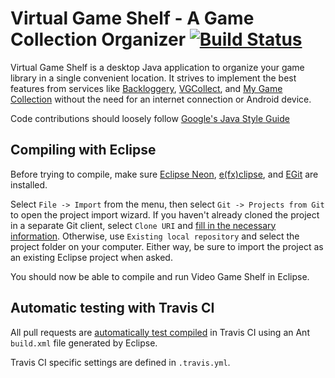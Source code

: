 

# Virtual Game Shelf - A Game Collection Organizer  [![Build Status](https://travis-ci.com/Stevoisiak/Virtual-Game-Shelf.svg?token=gNkwZVuxytsxPM98V5kb&branch=master)](https://travis-ci.com/Stevoisiak/Virtual-Game-Shelf)

Virtual Game Shelf is a desktop Java application to organize your
game library in a single convenient location. It strives to implement
the best features from services like [Backloggery](http://www.backloggery.com/),
[VGCollect](https://vgcollect.com), and [My Game Collection](http://my-game-collection.tuyware.com/)
without the need for an internet connection or Android device.

Code contributions should loosely follow [Google's Java Style Guide](https://google.github.io/styleguide/javaguide.html)

## Compiling with Eclipse

Before trying to compile, make sure [Eclipse Neon](https://www.eclipse.org/),
[e(fx)clipse](http://www.eclipse.org/efxclipse/install.html), and
[EGit](http://www.eclipse.org/egit/) are installed.

Select `File -> Import` from the menu, then select `Git -> Projects from Git`
to open the project import wizard. If you haven't already cloned
the project in a separate Git client, select `Clone URI` and
[fill in the necessary information](http://i.imgur.com/pcPI0Wh.png).
Otherwise, use `Existing local repository` and select the project
folder on your computer. Either way, be sure to import the project
as an existing Eclipse project when asked.

You should now be able to compile and run Video Game Shelf in Eclipse.

## Automatic testing with Travis CI

All pull requests are [automatically test compiled](https://travis-ci.com/Stevoisiak/Virtual-Game-Shelf/)
in Travis CI using an Ant `build.xml` file generated by Eclipse.

Travis CI specific settings are defined in `.travis.yml`.
